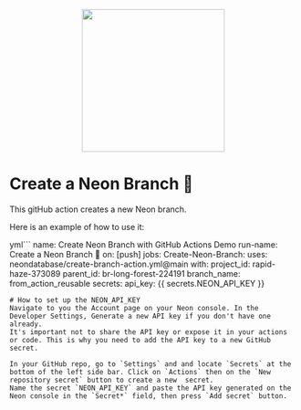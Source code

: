 <p align="center">
  <img width="250px" src="https://user-images.githubusercontent.com/13738772/196940265-9671ea80-5d19-4bb0-ae96-8c1611472991.svg" />
<p align="center">

# Create a Neon Branch 🚀
This gitHub action creates a new Neon branch.

Here is an example of how to use it:

yml```
name: Create Neon Branch with GitHub Actions Demo
run-name: Create a Neon Branch 🚀
on: [push]
jobs:
  Create-Neon-Branch:
    uses: neondatabase/create-branch-action.yml@main
    with:
      project_id: rapid-haze-373089
      parent_id: br-long-forest-224191
      branch_name: from_action_reusable
    secrets:
      api_key: {{ secrets.NEON_API_KEY }}
```
# How to set up the NEON_API_KEY
Navigate to you the Account page on your Neon console. In the Developer Settings, Generate a new API key if you don't have one already. 
It's important not to share the API key or expose it in your actions or code. This is why you need to add the API key to a new GitHub secret.  

In your GitHub repo, go to `Settings` and and locate `Secrets` at the bottom of the left side bar. Click on `Actions` then on the `New repository secret` button to create a new  secret.
Name the secret `NEON_API_KEY` and paste the API key generated on the Neon console in the `Secret*` field, then press `Add secret` button.
